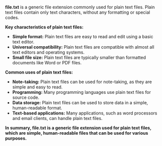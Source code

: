 **file.txt** is a generic file extension commonly used for plain text files. Plain text files contain only text characters, without any formatting or special codes.

**Key characteristics of plain text files:**

- **Simple format:** Plain text files are easy to read and edit using a basic text editor.
- **Universal compatibility:** Plain text files are compatible with almost all text editors and operating systems.
- **Small file size:** Plain text files are typically smaller than formatted documents like Word or PDF files.

**Common uses of plain text files:**

- **Note-taking:** Plain text files can be used for note-taking, as they are simple and easy to read.
- **Programming:** Many programming languages use plain text files for source code.
- **Data storage:** Plain text files can be used to store data in a simple, human-readable format.
- **Text-based applications:** Many applications, such as word processors and email clients, can handle plain text files.

**In summary, file.txt is a generic file extension used for plain text files, which are simple, human-readable files that can be used for various purposes.**